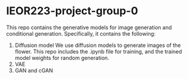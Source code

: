 # IEOR223-project-group-0

This repo contains the generative models for image generation and conditional generation. Specifically, it contains the following:

1. Diffusion model
     We use diffusion models to generate images of the flower. This repo includes the .ipynb file for training, and the trained model weights for random generation.
3. VAE
4. GAN and cGAN
